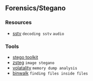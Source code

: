 ## Forensics/Stegano

### Resources
- [sstv](https://www.chonky.net/hamradio/decoding-sstv-from-a-file-on-a-linux-system) `decoding sstv` `audio`

### Tools
- [stego toolkit](https://github.com/DominicBreuker/stego-toolkit)
- [zsteg](https://github.com/zed-0xff/zsteg) `image stegano`
- [volatality](https://github.com/volatilityfoundation/volatility) `memory dump analysis`
- [binwalk](https://github.com/ReFirmLabs/binwalk) `finding files inside files`
